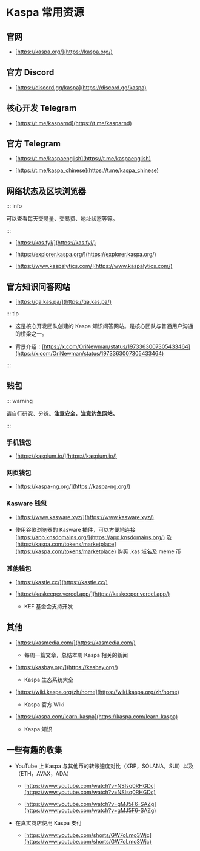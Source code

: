 # Kaspa 常用资源

## 官网

- [https://kaspa.org/](https://kaspa.org/)


## 官方 Discord

- [https://discord.gg/kaspa](https://discord.gg/kaspa)


## 核心开发 Telegram

- [https://t.me/kasparnd](https://t.me/kasparnd)


## 官方 Telegram

- [https://t.me/kaspaenglish](https://t.me/kaspaenglish)

- [https://t.me/kaspa_chinese](https://t.me/kaspa_chinese)


## 网络状态及区块浏览器

::: info

可以查看每天交易量、交易费、地址状态等等。

:::

- [https://kas.fyi/](https://kas.fyi/)

- [https://explorer.kaspa.org/](https://explorer.kaspa.org/)

- [https://www.kaspalytics.com/](https://www.kaspalytics.com/)


## 官方知识问答网站

- [https://qa.kas.pa/](https://qa.kas.pa/)

::: tip

- 这是核心开发团队创建的 Kaspa 知识问答网站。是核心团队与普通用户沟通的桥梁之一。

- 背景介绍：[https://x.com/OriNewman/status/1973363007305433464](https://x.com/OriNewman/status/1973363007305433464)

:::

## 钱包

::: warning

请自行研究、分辨。**注意安全，注意钓鱼网站。**

:::

### 手机钱包

- [https://kaspium.io/](https://kaspium.io/)


### 网页钱包

- [https://kaspa-ng.org/](https://kaspa-ng.org/)


### Kasware 钱包

- [https://www.kasware.xyz/](https://www.kasware.xyz/)

- 使用谷歌浏览器的 Kasware 插件，可以方便地连接 [https://app.knsdomains.org/](https://app.knsdomains.org/) 及 [https://kaspa.com/tokens/marketplace](https://kaspa.com/tokens/marketplace) 购买 .kas 域名及 meme 币



### 其他钱包

- [https://kastle.cc/](https://kastle.cc/)

- [https://kaskeeper.vercel.app/](https://kaskeeper.vercel.app/)

  * KEF 基金会支持开发



## 其他

- [https://kasmedia.com/](https://kasmedia.com/)
    
  * 每周一篇文章，总结本周 Kaspa 相关的新闻

- [https://kasbay.org/](https://kasbay.org/)
  
  * Kaspa 生态系统大全

- [https://wiki.kaspa.org/zh/home](https://wiki.kaspa.org/zh/home)

  * Kaspa 官方 Wiki

- [https://kaspa.com/learn-kaspa](https://kaspa.com/learn-kaspa)

  * Kaspa 知识


## 一些有趣的收集

- YouTube 上 Kaspa 与其他币的转账速度对比（XRP，SOLANA，SUI）以及（ETH，AVAX，ADA）

  * [https://www.youtube.com/watch?v=NSIsq0RHGDc](https://www.youtube.com/watch?v=NSIsq0RHGDc)

  * [https://www.youtube.com/watch?v=gMJ5F6-SAZg](https://www.youtube.com/watch?v=gMJ5F6-SAZg)


- 在真实商店使用 Kaspa 支付

  * [https://www.youtube.com/shorts/GW7oLmo3Wjc](https://www.youtube.com/shorts/GW7oLmo3Wjc)



